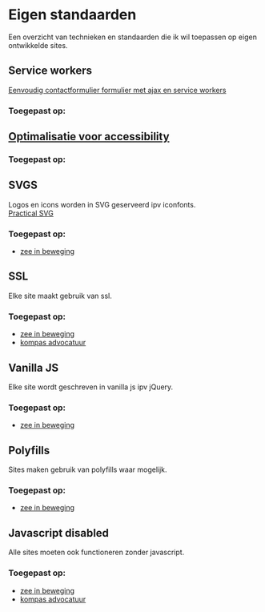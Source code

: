 # Eigen standaarden

Een overzicht van technieken en standaarden die ik wil toepassen op eigen ontwikkelde sites.

## Service workers
[Eenvoudig contactformulier formulier met ajax en service workers](https://justmarkup.com/log/2016/10/enhancing-a-comment-form/)
### Toegepast op:

## [Optimalisatie voor accessibility](https://shop.smashingmagazine.com/products/apps-for-all)
### Toegepast op:

## SVGS
Logos en icons worden in SVG geserveerd ipv iconfonts.  
[Practical SVG](https://abookapart.com/products/practical-svg)
### Toegepast op:
* [zee in beweging](https://zeeinbeweging.nl/)

## SSL
Elke site maakt gebruik van ssl.
### Toegepast op:
* [zee in beweging](https://zeeinbeweging.nl/)
* [kompas advocatuur](http://kompas-advocatuur.nl/)

## Vanilla JS
Elke site wordt geschreven in vanilla js ipv jQuery.
### Toegepast op:
* [zee in beweging](https://zeeinbeweging.nl/)

## Polyfills
Sites maken gebruik van polyfills waar mogelijk.
### Toegepast op:
* [zee in beweging](https://zeeinbeweging.nl/)

## Javascript disabled
Alle sites moeten ook functioneren zonder javascript.
### Toegepast op:
* [zee in beweging](https://zeeinbeweging.nl/)
* [kompas advocatuur](http://kompas-advocatuur.nl/)
